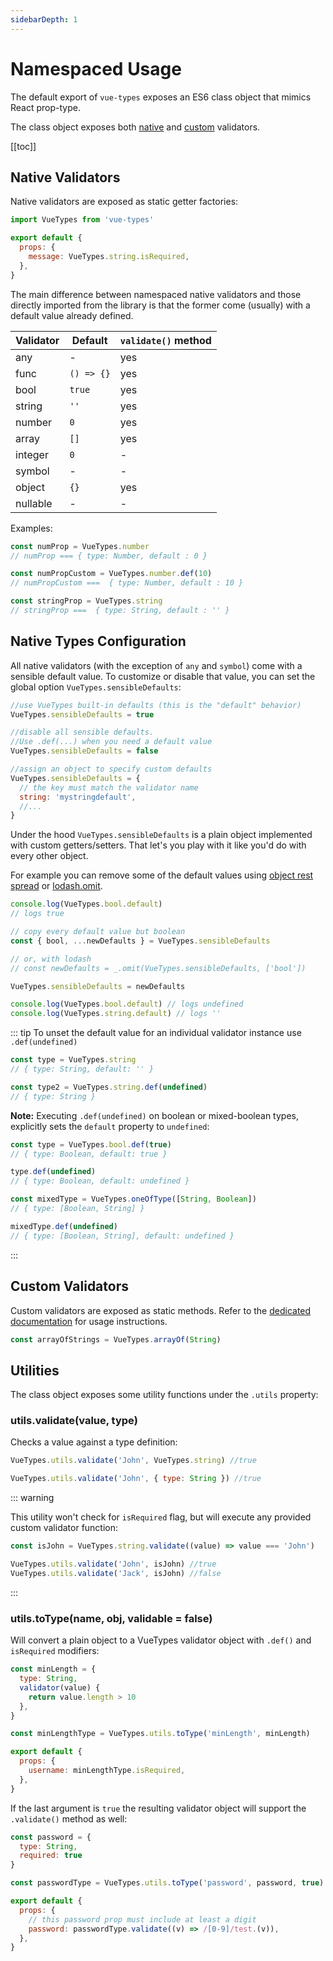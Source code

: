 ```yaml
---
sidebarDepth: 1
---
```


# Namespaced Usage

The default export of `vue-types` exposes an ES6 class object that mimics React prop-type.

The class object exposes both [native](/guide/validators.html#native-validators) and [custom](/guide/validators.html#custom-validators) validators.

[[toc]]

## Native Validators

Native validators are exposed as static getter factories:

```js
import VueTypes from 'vue-types'

export default {
  props: {
    message: VueTypes.string.isRequired,
  },
}
```

The main difference between namespaced native validators and those directly imported from the library is that the former come (usually) with a default value already defined.

<div id="default-values">

| Validator | Default    | `validate()` method |
| --------- | ---------- | ------------------- |
| any       | -          | yes                 |
| func      | `() => {}` | yes                 |
| bool      | `true`     | yes                 |
| string    | `''`       | yes                 |
| number    | `0`        | yes                 |
| array     | `[]`       | yes                 |
| integer   | `0`        | -                   |
| symbol    | -          | -                   |
| object    | `{}`       | yes                 |
| nullable  | -          | -                   |

</div>

Examples:

```js
const numProp = VueTypes.number
// numProp === { type: Number, default : 0 }

const numPropCustom = VueTypes.number.def(10)
// numPropCustom ===  { type: Number, default : 10 }

const stringProp = VueTypes.string
// stringProp ===  { type: String, default : '' }
```

## Native Types Configuration

All native validators (with the exception of `any` and `symbol`) come with a sensible default value. To customize or disable that value, you can set the global option `VueTypes.sensibleDefaults`:

```js
//use VueTypes built-in defaults (this is the "default" behavior)
VueTypes.sensibleDefaults = true

//disable all sensible defaults.
//Use .def(...) when you need a default value
VueTypes.sensibleDefaults = false

//assign an object to specify custom defaults
VueTypes.sensibleDefaults = {
  // the key must match the validator name
  string: 'mystringdefault',
  //...
}
```

Under the hood `VueTypes.sensibleDefaults` is a plain object implemented with custom getters/setters. That let's you play with it like you'd do with every other object.

For example you can remove some of the default values using [object rest spread](https://developer.mozilla.org/en-US/docs/Web/JavaScript/Reference/Operators/Spread_syntax#Spread_in_object_literals) or [lodash.omit](https://lodash.com/docs/4.17.11#omit).

```js
console.log(VueTypes.bool.default)
// logs true

// copy every default value but boolean
const { bool, ...newDefaults } = VueTypes.sensibleDefaults

// or, with lodash
// const newDefaults = _.omit(VueTypes.sensibleDefaults, ['bool'])

VueTypes.sensibleDefaults = newDefaults

console.log(VueTypes.bool.default) // logs undefined
console.log(VueTypes.string.default) // logs ''
```

::: tip
To unset the default value for an individual validator instance use `.def(undefined)`

```js
const type = VueTypes.string
// { type: String, default: '' }

const type2 = VueTypes.string.def(undefined)
// { type: String }
```

**Note:** Executing `.def(undefined)` on boolean or mixed-boolean types, explicitly sets the `default` property to `undefined`:

```js
const type = VueTypes.bool.def(true)
// { type: Boolean, default: true }

type.def(undefined)
// { type: Boolean, default: undefined }

const mixedType = VueTypes.oneOfType([String, Boolean])
// { type: [Boolean, String] }

mixedType.def(undefined)
// { type: [Boolean, String], default: undefined }
```

:::

## Custom Validators

Custom validators are exposed as static methods. Refer to the [dedicated documentation](/guide/validators.html#custom-validators) for usage instructions.

```js
const arrayOfStrings = VueTypes.arrayOf(String)
```

## Utilities

The class object exposes some utility functions under the `.utils` property:

### utils.validate(value, type)

Checks a value against a type definition:

```js
VueTypes.utils.validate('John', VueTypes.string) //true

VueTypes.utils.validate('John', { type: String }) //true
```

::: warning

This utility won't check for `isRequired` flag, but will execute any provided custom validator function:

```js
const isJohn = VueTypes.string.validate((value) => value === 'John')

VueTypes.utils.validate('John', isJohn) //true
VueTypes.utils.validate('Jack', isJohn) //false
```

:::

### utils.toType(name, obj, validable = false)

Will convert a plain object to a VueTypes validator object with `.def()` and `isRequired` modifiers:

```js
const minLength = {
  type: String,
  validator(value) {
    return value.length > 10
  },
}

const minLengthType = VueTypes.utils.toType('minLength', minLength)

export default {
  props: {
    username: minLengthType.isRequired,
  },
}
```

If the last argument is `true` the resulting validator object will support the `.validate()` method as well:

```js
const password = {
  type: String,
  required: true
}

const passwordType = VueTypes.utils.toType('password', password, true)

export default {
  props: {
    // this password prop must include at least a digit
    password: passwordType.validate((v) => /[0-9]/test.(v)),
  },
}
```
